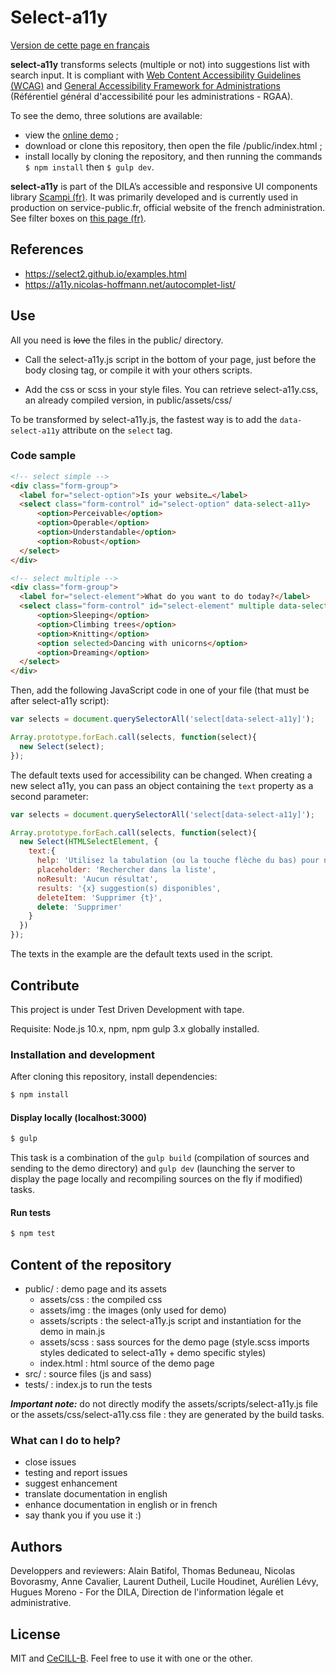 # Select-a11y

[Version de cette page en français](readme.md)


**select-a11y** transforms selects (multiple or not) into suggestions list with search input. It is compliant with [Web Content Accessibility Guidelines (WCAG)](https://www.w3.org/WAI/intro/wcag) and [General Accessibility Framework for Administrations](https://disic.github.io/rgaa_referentiel_en/introduction-RGAA.html) (Référentiel général d'accessibilité pour les administrations - RGAA).

To see the demo, three solutions are available:
*  view the [online demo](http://pidila.gitlab.io/select-a11y/) ;
* download or clone this repository, then open the file /public/index.html ;
* install locally by cloning the repository, and then running the commands `$ npm install` then `$ gulp dev`.

**select-a11y** is part of the DILA’s accessible and responsive UI components library [Scampi (fr)](https://gitlab.com/pidila/scampi). It was primarily developed and is currently used in production on service-public.fr, official website of the french administration. See filter boxes on [this page (fr)](https://www.service-public.fr/demarches-silence-vaut-accord/recherche).

## References

- https://select2.github.io/examples.html
- https://a11y.nicolas-hoffmann.net/autocomplet-list/

## Use

All you need is ~~love~~ the files in the public/ directory.

* Call the select-a11y.js script in the bottom of your page, just before the body closing tag, or compile it with your others scripts.

* Add the css or scss in your style files.
You can retrieve select-a11y.css, an already compiled version, in public/assets/css/

To be transformed by select-a11y.js, the fastest way is to add the ```data-select-a11y``` attribute on the `select` tag.


### Code sample

```html
<!-- select simple -->
<div class="form-group">
  <label for="select-option">Is your website…</label>
  <select class="form-control" id="select-option" data-select-a11y>
      <option>Perceivable</option>
      <option>Operable</option>
      <option>Understandable</option>
      <option>Robust</option>
  </select>
</div>

<!-- select multiple -->
<div class="form-group">
  <label for="select-element">What do you want to do today?</label>
  <select class="form-control" id="select-element" multiple data-select-a11y data-placeholder="Search in list">
      <option>Sleeping</option>
      <option>Climbing trees</option>
      <option>Knitting</option>
      <option selected>Dancing with unicorns</option>
      <option>Dreaming</option>
  </select>
</div>
```

Then, add the following JavaScript code in one of your file (that must be after select-a11y script):


```js
var selects = document.querySelectorAll('select[data-select-a11y]');

Array.prototype.forEach.call(selects, function(select){
  new Select(select);
});

```

The default texts used for accessibility can be changed. When creating a new select a11y, you can pass an object containing the `text` property as a second parameter:

```js
var selects = document.querySelectorAll('select[data-select-a11y]');

Array.prototype.forEach.call(selects, function(select){
  new Select(HTMLSelectElement, {
    text:{
      help: 'Utilisez la tabulation (ou la touche flèche du bas) pour naviguer dans la liste des suggestions',
      placeholder: 'Rechercher dans la liste',
      noResult: 'Aucun résultat',
      results: '{x} suggestion(s) disponibles',
      deleteItem: 'Supprimer {t}',
      delete: 'Supprimer'
    }
  })
});
```

The texts in the example are the default texts used in the script.

## Contribute

This project is under Test Driven Development with tape.

Requisite: Node.js 10.x, npm, npm gulp 3.x globally installed.

### Installation and development

After cloning this repository, install dependencies:

```bash
$ npm install
```

#### Display locally (localhost:3000)

```bash
$ gulp
```

This task is a combination of the `gulp build` (compilation of sources and sending to the demo directory) and `gulp dev` (launching the server to display the page locally and recompiling sources on the fly if modified) tasks.

#### Run tests

```bash
$ npm test
```

## Content of the repository

* public/ : demo page and its assets
  * assets/css : the compiled css
  * assets/img : the images (only used for demo)
  * assets/scripts : the select-a11y.js script and instantiation for the demo in main.js
  * assets/scss : sass sources for the demo page (style.scss imports styles dedicated to select-a11y + demo specific styles)
  * index.html : html source of the demo page
* src/ : source files (js and sass)
* tests/ : index.js to run the tests

***Important note:*** do not directly modify the assets/scripts/select-a11y.js file or the assets/css/select-a11y.css file : they are generated by the build tasks.

### What can I do to help?

- close issues
- testing and report issues
- suggest enhancement
- translate documentation in english
- enhance documentation in english or in french
- say thank you if you use it :)

## Authors

Developpers and reviewers: Alain Batifol, Thomas Beduneau, Nicolas Bovorasmy, Anne Cavalier, Laurent Dutheil, Lucile Houdinet, Aurélien Lévy, Hugues Moreno - For the DILA, Direction de l'information légale et administrative.

## License

MIT and [CeCILL-B](http://www.cecill.info/licences/Licence_CeCILL-B_V1-fr.html). Feel free to use it with one or the other.